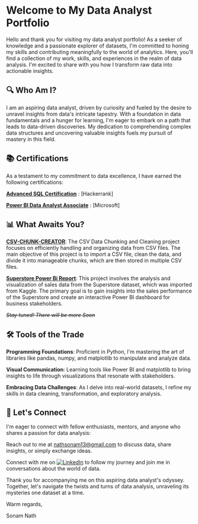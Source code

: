 # **Welcome to My Data Analyst Portfolio**

Hello and thank you for visiting my data analyst portfolio!
As a seeker of knowledge and a passionate explorer of datasets, I'm committed to honing my skills and contributing meaningfully to the world of analytics.
Here, you'll find a collection of my work, skills, and experiences in the realm of data analysis. 
I'm excited to share with you how I transform raw data into actionable insights.

## **🔍 Who Am I?**

I am an aspiring data analyst, driven by curiosity and fueled by the desire to unravel insights from data's intricate tapestry. 
With a foundation in data fundamentals and a hunger for learning, I'm eager to embark on a path that leads to data-driven discoveries.
My dedication to comprehending complex data structures and uncovering valuable insights fuels my pursuit of mastery in this field.

## **📚 Certifications**
As a testament to my commitment to data excellence, I have earned the following certifications:

[**Advanced SQL Certification**](https://www.hackerrank.com/certificates/24d451789ad3) : [Hackerrank]

[**Power BI Data Analyst Associate**](https://learn.microsoft.com/api/credentials/share/en-us/sonamnath-4097/7A5451435F82A282?sharingId=ABF77CDB7A00DB7E) : [Microsoft]


## **📊 What Awaits You?**

[**CSV-CHUNK-CREATOR**](https://github.com/SonamNath/csvchunkcreator): The CSV Data Chunking and Cleaning project focuses on efficiently handling and organizing data from CSV files. The main objective of this project is to import a CSV file, clean the data, and divide it into manageable chunks, which are then stored in multiple CSV files.

[**Superstore Power Bi Report**](https://github.com/SonamNath/SuperstorePowerBi): This project involves the analysis and visualization of sales data from the Superstore dataset, which was imported from Kaggle. The primary goal is to gain insights into the sales performance of the Superstore and create an interactive Power BI dashboard for business stakeholders.

~~_Stay tuned! There will be more Soon_~~

## **🛠️ Tools of the Trade**

**Programming Foundations**: Proficient in Python, I'm mastering the art of libraries like pandas, numpy, and matplotlib to manipulate and analyze data.

**Visual Communication**: Learning tools like Power BI and matplotlib to bring insights to life through visualizations that resonate with stakeholders.

**Embracing Data Challenges**: As I delve into real-world datasets, I refine my skills in data cleaning, transformation, and exploratory analysis.

## **🤝 Let's Connect**

I'm eager to connect with fellow enthusiasts, mentors, and anyone who shares a passion for data analysis:

Reach out to me at nathsonam13@gmail.com to discuss data, share insights, or simply exchange ideas.

Connect with me on [![LinkedIn](https://img.shields.io/badge/-LinkedIn-blue?style=flat-square&logo=linkedin&logoColor=white)](https://www.linkedin.com/in/sonam-nath-1132621b7?lipi=urn%3Ali%3Apage%3Ad_flagship3_profile_view_base_contact_details%3BRddBg1REQR%2B5AaLD9R5nIg%3D%3D) to follow my journey and join me in conversations about the world of data.

Thank you for accompanying me on this aspiring data analyst's odyssey. Together, let's navigate the twists and turns of data analysis, unraveling its mysteries one dataset at a time.

Warm regards,

Sonam Nath
